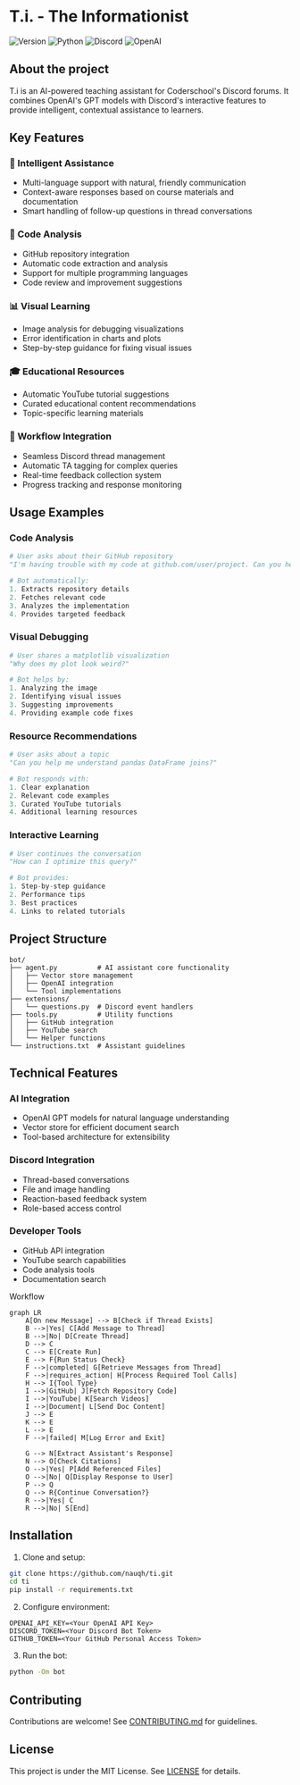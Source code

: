 # T.i. - The Informationist

![Version](https://img.shields.io/badge/Latest%20Version-v0.0.2-%2300b4d8.svg?&style=for-the-badge&logo=git&logoColor=white)
![Python](https://img.shields.io/badge/Python-%230096c7.svg?&style=for-the-badge&logo=python&logoColor=white)
![Discord](https://img.shields.io/badge/Discord-%235865F2.svg?style=for-the-badge&logo=discord&logoColor=white)
![OpenAI](https://img.shields.io/badge/OpenAI-412991.svg?style=for-the-badge&logo=OpenAI&logoColor=white)

## About the project
T.i is an AI-powered teaching assistant for Coderschool's Discord forums. It combines OpenAI's GPT models with Discord's interactive features to provide intelligent, contextual assistance to learners.

## Key Features

### 🤖 Intelligent Assistance
- Multi-language support with natural, friendly communication
- Context-aware responses based on course materials and documentation
- Smart handling of follow-up questions in thread conversations

### 📝 Code Analysis
- GitHub repository integration
- Automatic code extraction and analysis
- Support for multiple programming languages
- Code review and improvement suggestions

### 📊 Visual Learning
- Image analysis for debugging visualizations
- Error identification in charts and plots
- Step-by-step guidance for fixing visual issues

### 🎓 Educational Resources
- Automatic YouTube tutorial suggestions
- Curated educational content recommendations
- Topic-specific learning materials

### 🔄 Workflow Integration
- Seamless Discord thread management
- Automatic TA tagging for complex queries
- Real-time feedback collection system
- Progress tracking and response monitoring

## Usage Examples

### Code Analysis
```python
# User asks about their GitHub repository
"I'm having trouble with my code at github.com/user/project. Can you help?"

# Bot automatically:
1. Extracts repository details
2. Fetches relevant code
3. Analyzes the implementation
4. Provides targeted feedback
```

### Visual Debugging
```python
# User shares a matplotlib visualization
"Why does my plot look weird?"

# Bot helps by:
1. Analyzing the image
2. Identifying visual issues
3. Suggesting improvements
4. Providing example code fixes
```

### Resource Recommendations
```python
# User asks about a topic
"Can you help me understand pandas DataFrame joins?"

# Bot responds with:
1. Clear explanation
2. Relevant code examples
3. Curated YouTube tutorials
4. Additional learning resources
```

### Interactive Learning
```python
# User continues the conversation
"How can I optimize this query?"

# Bot provides:
1. Step-by-step guidance
2. Performance tips
3. Best practices
4. Links to related tutorials
```

## Project Structure
```
bot/
├── agent.py          # AI assistant core functionality
│   ├── Vector store management
│   ├── OpenAI integration
│   └── Tool implementations
├── extensions/
│   └── questions.py  # Discord event handlers
├── tools.py          # Utility functions
│   ├── GitHub integration
│   ├── YouTube search
│   └── Helper functions
└── instructions.txt  # Assistant guidelines
```

## Technical Features

### AI Integration
- OpenAI GPT models for natural language understanding
- Vector store for efficient document search
- Tool-based architecture for extensibility

### Discord Integration
- Thread-based conversations
- File and image handling
- Reaction-based feedback system
- Role-based access control

### Developer Tools
- GitHub API integration
- YouTube search capabilities
- Code analysis tools
- Documentation search

Workflow
```mermaid
graph LR
    A[On new Message] --> B[Check if Thread Exists]
    B -->|Yes| C[Add Message to Thread]
    B -->|No| D[Create Thread]
    D --> C
    C --> E[Create Run]
    E --> F{Run Status Check}
    F -->|completed| G[Retrieve Messages from Thread]
    F -->|requires_action| H[Process Required Tool Calls]
    H --> I{Tool Type}
    I -->|GitHub| J[Fetch Repository Code]
    I -->|YouTube| K[Search Videos]
    I -->|Document| L[Send Doc Content]
    J --> E
    K --> E
    L --> E
    F -->|failed| M[Log Error and Exit]

    G --> N[Extract Assistant's Response]
    N --> O[Check Citations]
    O -->|Yes| P[Add Referenced Files]
    O -->|No| Q[Display Response to User]
    P --> Q
    Q --> R{Continue Conversation?}
    R -->|Yes| C
    R -->|No| S[End]
```

## Installation

1. Clone and setup:
```bash
git clone https://github.com/nauqh/ti.git
cd ti
pip install -r requirements.txt
```

2. Configure environment:
```env
OPENAI_API_KEY=<Your OpenAI API Key>
DISCORD_TOKEN=<Your Discord Bot Token>
GITHUB_TOKEN=<Your GitHub Personal Access Token>
```

3. Run the bot:
```bash
python -Om bot
```

## Contributing
Contributions are welcome! See [CONTRIBUTING.md](CONTRIBUTING.md) for guidelines.

## License
This project is under the MIT License. See [LICENSE](LICENSE) for details.